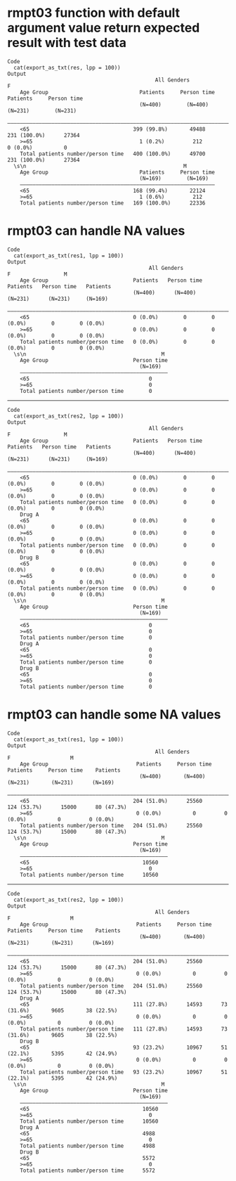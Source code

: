 # rmpt03 function with default argument value return expected result with test data

    Code
      cat(export_as_txt(res, lpp = 100))
    Output
                                                   All Genders                       F             
        Age Group                             Patients     Person time     Patients     Person time
                                              (N=400)        (N=400)       (N=231)        (N=231)  
        ———————————————————————————————————————————————————————————————————————————————————————————
        <65                                 399 (99.8%)       49488      231 (100.0%)      27364   
        >=65                                  1 (0.2%)         212         0 (0.0%)          0     
        Total patients number/person time   400 (100.0%)      49700      231 (100.0%)      27364   
      \s\n                                                  M             
        Age Group                             Patients     Person time
                                              (N=169)        (N=169)  
        ——————————————————————————————————————————————————————————————
        <65                                 168 (99.4%)       22124   
        >=65                                  1 (0.6%)         212    
        Total patients number/person time   169 (100.0%)      22336   

# rmpt03 can handle NA values

    Code
      cat(export_as_txt(res1, lpp = 100))
    Output
                                                 All Genders                   F                 M    
        Age Group                           Patients   Person time   Patients   Person time   Patients
                                            (N=400)      (N=400)     (N=231)      (N=231)     (N=169) 
        ——————————————————————————————————————————————————————————————————————————————————————————————
        <65                                 0 (0.0%)        0        0 (0.0%)        0        0 (0.0%)
        >=65                                0 (0.0%)        0        0 (0.0%)        0        0 (0.0%)
        Total patients number/person time   0 (0.0%)        0        0 (0.0%)        0        0 (0.0%)
      \s\n                                           M     
        Age Group                           Person time
                                              (N=169)  
        ———————————————————————————————————————————————
        <65                                      0     
        >=65                                     0     
        Total patients number/person time        0     

---

    Code
      cat(export_as_txt(res2, lpp = 100))
    Output
                                                 All Genders                   F                 M    
        Age Group                           Patients   Person time   Patients   Person time   Patients
                                            (N=400)      (N=400)     (N=231)      (N=231)     (N=169) 
        ——————————————————————————————————————————————————————————————————————————————————————————————
        <65                                 0 (0.0%)        0        0 (0.0%)        0        0 (0.0%)
        >=65                                0 (0.0%)        0        0 (0.0%)        0        0 (0.0%)
        Total patients number/person time   0 (0.0%)        0        0 (0.0%)        0        0 (0.0%)
        Drug A                                                                                        
        <65                                 0 (0.0%)        0        0 (0.0%)        0        0 (0.0%)
        >=65                                0 (0.0%)        0        0 (0.0%)        0        0 (0.0%)
        Total patients number/person time   0 (0.0%)        0        0 (0.0%)        0        0 (0.0%)
        Drug B                                                                                        
        <65                                 0 (0.0%)        0        0 (0.0%)        0        0 (0.0%)
        >=65                                0 (0.0%)        0        0 (0.0%)        0        0 (0.0%)
        Total patients number/person time   0 (0.0%)        0        0 (0.0%)        0        0 (0.0%)
      \s\n                                           M     
        Age Group                           Person time
                                              (N=169)  
        ———————————————————————————————————————————————
        <65                                      0     
        >=65                                     0     
        Total patients number/person time        0     
        Drug A                                         
        <65                                      0     
        >=65                                     0     
        Total patients number/person time        0     
        Drug B                                         
        <65                                      0     
        >=65                                     0     
        Total patients number/person time        0     

# rmpt03 can handle some NA values

    Code
      cat(export_as_txt(res1, lpp = 100))
    Output
                                                   All Genders                      F                   M     
        Age Group                            Patients     Person time    Patients     Person time    Patients 
                                              (N=400)       (N=400)       (N=231)       (N=231)      (N=169)  
        ——————————————————————————————————————————————————————————————————————————————————————————————————————
        <65                                 204 (51.0%)      25560      124 (53.7%)      15000      80 (47.3%)
        >=65                                 0 (0.0%)          0         0 (0.0%)          0         0 (0.0%) 
        Total patients number/person time   204 (51.0%)      25560      124 (53.7%)      15000      80 (47.3%)
      \s\n                                           M     
        Age Group                           Person time
                                              (N=169)  
        ———————————————————————————————————————————————
        <65                                    10560   
        >=65                                     0     
        Total patients number/person time      10560   

---

    Code
      cat(export_as_txt(res2, lpp = 100))
    Output
                                                   All Genders                      F                   M     
        Age Group                            Patients     Person time    Patients     Person time    Patients 
                                              (N=400)       (N=400)       (N=231)       (N=231)      (N=169)  
        ——————————————————————————————————————————————————————————————————————————————————————————————————————
        <65                                 204 (51.0%)      25560      124 (53.7%)      15000      80 (47.3%)
        >=65                                 0 (0.0%)          0         0 (0.0%)          0         0 (0.0%) 
        Total patients number/person time   204 (51.0%)      25560      124 (53.7%)      15000      80 (47.3%)
        Drug A                                                                                                
        <65                                 111 (27.8%)      14593      73 (31.6%)       9605       38 (22.5%)
        >=65                                 0 (0.0%)          0         0 (0.0%)          0         0 (0.0%) 
        Total patients number/person time   111 (27.8%)      14593      73 (31.6%)       9605       38 (22.5%)
        Drug B                                                                                                
        <65                                 93 (23.2%)       10967      51 (22.1%)       5395       42 (24.9%)
        >=65                                 0 (0.0%)          0         0 (0.0%)          0         0 (0.0%) 
        Total patients number/person time   93 (23.2%)       10967      51 (22.1%)       5395       42 (24.9%)
      \s\n                                           M     
        Age Group                           Person time
                                              (N=169)  
        ———————————————————————————————————————————————
        <65                                    10560   
        >=65                                     0     
        Total patients number/person time      10560   
        Drug A                                         
        <65                                    4988    
        >=65                                     0     
        Total patients number/person time      4988    
        Drug B                                         
        <65                                    5572    
        >=65                                     0     
        Total patients number/person time      5572    

